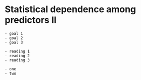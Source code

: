 # Statistical dependence among predictors II

```{topic} Learning Objectives
- goal 1
- goal 2
- goal 3
```

```{topic} Readings
- reading 1
- reading 2
- reading 3
```

```{topic} Resources
- one
- two
```
